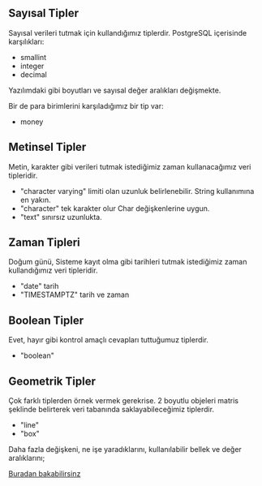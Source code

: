 
## Sayısal Tipler

Sayısal verileri tutmak için kullandığımız tiplerdir.
PostgreSQL içerisinde karşılıkları:

* smallint
* integer 
* decimal

Yazılımdaki gibi boyutları ve sayısal değer aralıkları değişmekte.

Bir de para birimlerini karşıladığımız bir tip var:

* money

## Metinsel Tipler

Metin, karakter gibi verileri tutmak istediğimiz zaman kullanacağımız veri tipleridir.

* "character varying" limiti olan uzunluk belirlenebilir. String kullanımına en yakın.
* "character" tek karakter olur Char değişkenlerine uygun.
* "text" sınırsız uzunlukta.

## Zaman Tipleri

Doğum günü, Sisteme kayıt olma gibi tarihleri tutmak istediğimiz zaman kullandığımız veri tipleridir.

* "date" tarih
* "TIMESTAMPTZ"  tarih ve zaman

## Boolean Tipler

Evet, hayır gibi kontrol amaçlı cevapları tuttuğumuz tiplerdir.

* "boolean"

## Geometrik Tipler

Çok farklı tiplerden örnek vermek gerekrise. 2 boyutlu objeleri matris şeklinde belirterek veri tabanında saklayabileceğimiz tiplerdir.

* "line"
* "box"


Daha fazla değişkeni, ne işe yaradıklarını, kullanılabilir bellek ve değer aralıklarını;

[Buradan bakabilirsinz](https://www.tutorialspoint.com/postgresql/postgresql_data_types.htm)